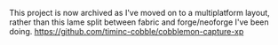 This project is now archived as I've moved on to a multiplatform layout, rather than this lame split between fabric and forge/neoforge I've been doing.
https://github.com/timinc-cobble/cobblemon-capture-xp
